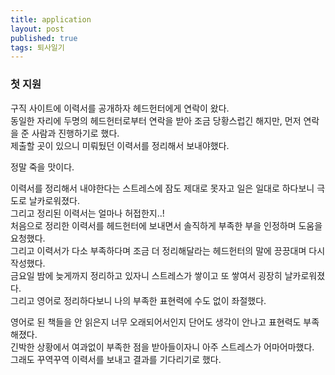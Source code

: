 ```yaml
---
title: application
layout: post
published: true
tags: 퇴사일기
---
```


### 첫 지원
구직 사이트에 이력서를 공개하자 헤드헌터에게 연락이 왔다.  
동일한 자리에 두명의 헤드헌터로부터 연락을 받아 조금 당황스럽긴 해지만, 먼저 연락을 준 사람과 진행하기로 했다.  
제출할 곳이 있으니 미뤄뒀던 이력서를 정리해서 보내야했다.  

정말 죽을 맛이다.  

이력서를 정리해서 내야한다는 스트레스에 잠도 제대로 못자고 일은 일대로 하다보니 극도로 날카로워졌다.  
그리고 정리된 이력서는 얼마나 허접한지..!  
처음으로 정리한 이력서를 헤드헌터에 보내면서 솔직하게 부족한 부을 인정하며 도움을 요청했다.  
그리고 이력서가 다소 부족하다며 조금 더 정리해달라는 헤드헌터의 말에 끙끙대며 다시 작성했다.  
금요일 밤에 늦게까지 정리하고 있자니 스트레스가 쌓이고 또 쌓여서 굉장히 날카로워졌다.  
그리고 영어로 정리하다보니 나의 부족한 표현력에 수도 없이 좌절했다.  

영어로 된 책들을 안 읽은지 너무 오래되어서인지 단어도 생각이 안나고 표현력도 부족해졌다.  
긴박한 상황에서 여과없이 부족한 점을 받아들이자니 아주 스트레스가 어마어마했다.  
그래도 꾸역꾸역 이력서를 보내고 결과를 기다리기로 했다.  

